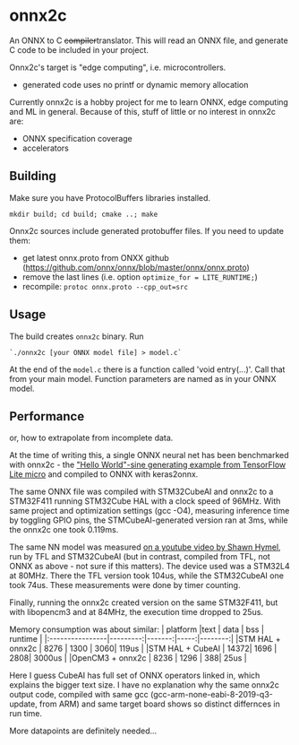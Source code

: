 onnx2c
======

An ONNX to C ~~compiler~~translator. This will read an ONNX file,
and generate C code to be included in your project.

Onnx2c's target is "edge computing", i.e. microcontrollers.

- generated code uses no printf or dynamic memory allocation


Currently onnx2c is a hobby project for me to learn ONNX,
edge computing and ML in general. Because of this, stuff of
little or no interest in onnx2c are:

 - ONNX specification coverage
 - accelerators


Building
--------

Make sure you have ProtocolBuffers libraries installed.

`mkdir build; cd build; cmake ..; make`


Onnx2c sources include generated protobuffer files. If you need to update them:

- get latest onnx.proto from ONXX github (https://github.com/onnx/onnx/blob/master/onnx/onnx.proto)
- remove the last lines (i.e. option `optimize_for = LITE_RUNTIME;`)
- recompile: `protoc onnx.proto --cpp_out=src`


Usage
-----

The build creates `onnx2c` binary. 
Run 

	`./onnx2c [your ONNX model file] > model.c`

At the end of the `model.c` there is a function called 'void entry(...)'.
Call that from your main model. Function parameters are named as in your ONNX model.


Performance
-----------

or, how to extrapolate from incomplete data.

At the time of writing this, a single ONNX neural net has been benchmarked with
onnx2c - the ["Hello World"-sine generating example from TensorFlow Lite micro](https://github.com/tensorflow/tensorflow/blob/master/tensorflow/lite/micro/examples/hello_world/train/train_hello_world_model.ipynb) and compiled to ONNX with keras2onnx.

The same ONNX file was compiled with STM32CubeAI and onnx2c to a STM32F411
running STM32Cube HAL with a clock speed of 96MHz. With same project and optimization settings 
(gcc -O4), measuring inference time by toggling GPIO pins, the STMCubeAI-generated version
ran at 3ms, while the onnx2c one took 0.119ms.

The same NN model was measured [on a youtube video by Shawn Hymel](https://www.youtube.com/watch?v=crJcDqIUbP4),
run by TFL and STM32CubeAI (but in contrast, compiled from TFL, not ONNX as above - not sure if this matters).
The device used was a STM32L4 at 80MHz.
There the TFL version took 104us, while the STM32CubeAI one took 74us. These measurements were done by timer counting.

Finally, running the onnx2c created version on the same STM32F411, but with libopencm3 and at 84MHz, the execution time
dropped to 25us.

Memory consumption was about similar:
| platform        |text      |  data  |  bss | runtime |
|:----------------|---------:|-------:|-----:|--------:|
|STM HAL + onnx2c |     8276 |   1300 |  3060| 119us   |
|STM HAL + CubeAI |     14372|   1696 |  2808| 3000us  |
|OpenCM3 + onnx2c |     8236 |   1296 |   388| 25us    |

Here I guess CubeAI has full set of ONNX operators linked in, which explains
the bigger text size. I have no explanation why the same onnx2c output code,
compiled with same gcc (gcc-arm-none-eabi-8-2019-q3-update, from ARM) and same
target board shows so distinct differnces in run time.

More datapoints are definitely needed...



